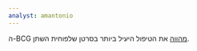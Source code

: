 ```yaml
---
analyst: amantonio
---
```


ה-BCG [מהווה](https://www.ncbi.nlm.nih.gov/pmc/articles/PMC4427258/) את הטיפול היעיל ביותר בסרטן שלפוחית השתן.
